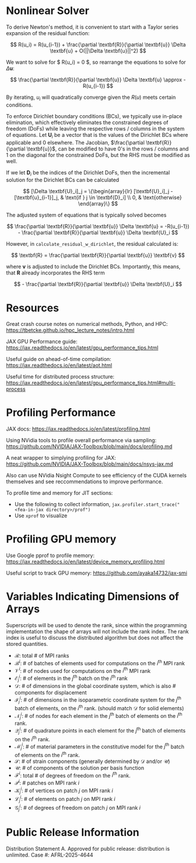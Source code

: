 # Nonlinear Solver

To derive Newton's method, it is convenient to start with a Taylor series expansion of the residual function:

$$ R(u_i) = R(u_{i-1}) + \frac{\partial \textbf{R}}{\partial \textbf{u}} \Delta \textbf{u} + O(||\Delta \textbf{u}||^2) $$

We want to solve for $ R(u_i) = 0 $, so rearrange the equations to solve for $\Delta \textbf{u}$:

$$ \frac{\partial \textbf{R}}{\partial \textbf{u}} \Delta \textbf{u} \approx -R(u_{i-1}) $$

By iterating, $u_i$ will quadratically converge given the $R(u)$ meets certain conditions.

To enforce Dirichlet boundary conditions (BCs), we typically use in-place elimination, which effectively eliminates the constrained degrees of freedom (DoFs) while leaving the respective rows / columns in the system of equations. Let $\textbf{U}_i$ be a vector that is the values of the Dirichlet BCs where applicable and 0 elsewhere. The Jacobian, $\frac{\partial \textbf{R}}{\partial \textbf{u}}$, can be modified to have 0's in the rows / columns and 1 on the diagonal for the constrained DoFs, but the RHS must be modified as well.

If we let $\textbf{D}_i$ be the indices of the Dirichlet DoFs, then the incremental solution for the Dirichlet BCs can be calculated

$$ [\Delta \textbf{U}_i]_j = 
    \{\begin{array}{lr} 
        [\textbf{U}_i]_j - [\textbf{u}_{i-1}]_j, & \text{if } j \in \textbf{D}_i] \\
        0, & \text{otherwise}
    \end{array}\} $$

The adjusted system of equations that is typically solved becomes

$$ \frac{\partial \textbf{R}}{\partial \textbf{u}} \Delta \textbf{u} = -R(u_{i-1}) - \frac{\partial \textbf{R}}{\partial \textbf{u}} \Delta \textbf{U}_i $$

However, in `calculate_residual_w_dirichlet`, the residual calculated is:

$$ \textbf{R} =  \frac{\partial \textbf{R}}{\partial \textbf{u}} \textbf{v} $$

where $\textbf{v}$ is adjusted to include the Dirichlet BCs. Importantly, this means, that $\textbf{R}$ already incorporates the RHS term

$$ - \frac{\partial \textbf{R}}{\partial \textbf{u}} \Delta \textbf{U}_i $$


# Resources

Great crash course notes on numerical methods, Python, and HPC: https://tbetcke.github.io/hpc_lecture_notes/intro.html

JAX GPU Performance guide: https://jax.readthedocs.io/en/latest/gpu_performance_tips.html

Useful guide on ahead-of-time compilation: https://jax.readthedocs.io/en/latest/aot.html

Useful time for distributed process structure: https://jax.readthedocs.io/en/latest/gpu_performance_tips.html#multi-process

# Profiling Performance

JAX docs: https://jax.readthedocs.io/en/latest/profiling.html

Using NVidia tools to profile overall performance via sampling: https://github.com/NVIDIA/JAX-Toolbox/blob/main/docs/profiling.md

A neat wrapper to simplying profiling for JAX: https://github.com/NVIDIA/JAX-Toolbox/blob/main/docs/nsys-jax.md

Also can use NVidia Nsight Compute to see efficiency of the CUDA kernels themselves and see reccommendations to improve performance.

To profile time and memory for JIT sections:
* Use the following to collect information, `jax.profiler.start_trace("<fea-in-jax directory>/prof")`
* Use `xprof` to visualize

# Profiling GPU memory

Use Google pprof to profile memory: https://jax.readthedocs.io/en/latest/device_memory_profiling.html

Useful script to track GPU memory: https://github.com/ayaka14732/jax-smi

# Variables Indicating Dimensions of Arrays
Superscripts will be used to denote the rank, since within the programming implementation the shape of arrays will not include the rank index. The rank index is useful to discuss the distributed algorithm but does not affect the stored quantities.
* $\mathcal{R}$: total # of MPI ranks
* $\mathcal{B}^i$: # of batches of elements used for computations on the $i^\mathsf{th}$ MPI rank
* $\mathcal{V}^i$: # of nodes used for computations on the $i^\mathsf{th}$ MPI rank
* $\mathcal{E}^i_j$: # of elements in the $j^\mathsf{th}$ batch on the $i^\mathsf{th}$ rank
* $\mathcal{D}$: # of dimensions in the global coordinate system, which is also # components for displacement
* $\mathcal{I}^i_j$: # of dimensions in the isoparametric coordinate system for the $j^\mathsf{th}$ batch of elements, on the $i^\mathsf{th}$ rank. (should match $\mathcal{D}$ for solid elements)
* $\mathcal{N}^i_j$: # of nodes for each element in the $j^\mathsf{th}$ batch of elements on the $i^\mathsf{th}$ rank.
* $\mathcal{Q}^i_j$: # of quadrature points in each element for the $j^\mathsf{th}$ batch of elements on the $i^\mathsf{th}$ rank.
* $\mathcal{M}^i_j$: # of material parameters in the constitutive model for the $j^\mathsf{th}$ batch of elements on the $i^\mathsf{th}$ rank.
* $\mathcal{S}$: # of strain components (generally determined by $\mathcal{D}$ and/or $\mathcal{U}$)
* $\mathcal{U}$: # of components of the solution per basis function
* $\mathcal{F}^i$: total # of degrees of freedom on the $i^\mathsf{th}$ rank. 
* $\mathcal{P}^i$: # patches on MPI rank $i$
* $\mathcal{K}^i_{j}$: # of vertices on patch $j$ on MPI rank $i$
* $\mathcal{L}^i_{j}$: # of elements on patch $j$ on MPI rank $i$
* $\mathcal{G}^i_{j}$: # of degrees of freedom on patch $j$ on MPI rank $i$

# Public Release Information
Distribution Statement A.  Approved for public release: distribution is unlimited. Case #: AFRL-2025-4644
